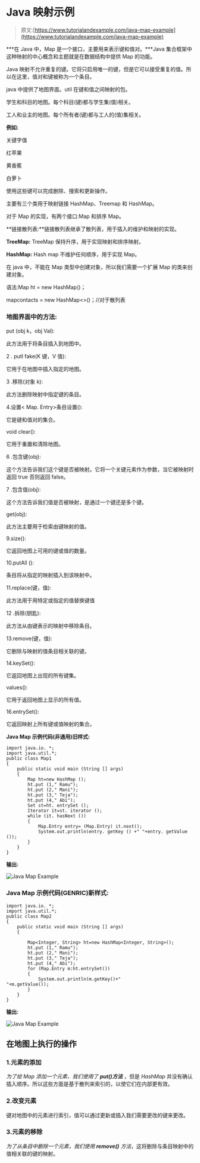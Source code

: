 # Java 映射示例

> 原文:[https://www.tutorialandexample.com/java-map-example](https://www.tutorialandexample.com/java-map-example)

***在 Java 中，Map 是一个接口，主要用来表示键和值对。***Java 集合框架中这种映射的中心概念和主题就是在数据结构中提供 Map 的功能。

Java 映射不允许重复的键。它将只启用唯一的键，但是它可以接受重复的值。所以在这里，值对和键被称为一个条目。

java 中提供了地图界面。util 在键和值之间映射的包。

学生和科目的地图。每个科目(键)都与学生集(值)相关。

工人和业主的地图。每个所有者(键)都与工人的(值)集相关。

**例如:**

关键字值

红苹果

黄香蕉

白萝卜

使用这些键可以完成删除、搜索和更新操作。

主要有三个类用于映射链接 HashMap、Treemap 和 HashMap。

对于 Map 的实现，有两个接口:Map 和排序 Map。

**链接散列表:**链接散列表继承了散列表，用于插入的维护和映射的实现。

**TreeMap:** TreeMap 保持升序，用于实现映射和排序映射。

**HashMap:** Hash map 不维护任何顺序，用于实现 Map。

在 java 中，不能在 Map 类型中创建对象，所以我们需要一个扩展 Map 的类来创建对象。

语法:Map ht = new HashMap()；

map<key value="">contacts = new HashMap<>()；//对于散列表</key>

### 地图界面中的方法:

put (obj k，obj Val):

此方法用于将条目插入到地图中。

2 . putl fake(K 键，V 值):

它用于在地图中插入指定的地图。

3 .移除(对象 k):

此方法删除映射中指定键的条目。

4.设置< Map. Entry<key value="">>条目设置():</key>

它是键和值对的集合。

void clear():

它用于重置和清除地图。

6 .包含键(obj):

这个方法告诉我们这个键是否被映射。它将一个关键元素作为参数，当它被映射时返回 true 否则返回 false。

7 .包含值(obj):

这个方法告诉我们值是否被映射，是通过一个键还是多个键。

get(obj):

此方法主要用于检索由键映射的值。

9.size():

它返回地图上可用的键或值的数量。

10.putAll ():

条目将从指定的映射插入到该映射中。

11.replace(键，值):

此方法用于用特定或指定的值替换键值

12 .拆除(钥匙):

此方法从由键表示的映射中移除条目。

13.remove(键，值):

它删除与映射的值条目相关联的键。

14.keySet():

它返回地图上出现的所有键集。

values():

它用于返回地图上显示的所有值。

16.entrySet():

它返回映射上所有键或值映射的集合。

**Java Map 示例代码(非通用)旧样式:**

```
import java.io. *;
import java.util.*;
public class Map1
{
	public static void main (String [] args)
	{
		Map ht=new HashMap ();
		ht.put (1," Ramu");
		ht.put (2," Mani");
		ht.put (3," Teja");
		ht.put (4," Abi");
		Set st=ht. entrySet ();
		Iterator it=st. iterator ();
		while (it. hasNext ())
		{
			Map.Entry entry= (Map.Entry) it.next();
			System.out.println(entry. getKey () +" "+entry. getValue ());	
		}
	}
} 
```

**输出:**

![Java Map Example](../Images/7e026f305e9738deb20a47e7f7550ceb.png)  

### Java Map 示例代码(GENRIC)新样式:

```
import java.io. *;
import java.util.*;
public class Map2
{
	public static void main (String [] args)
	{

		Map<Integer, String> ht=new HashMap<Integer, String>();  
		ht.put (1," Ramu");
		ht.put (2," Mani");
		ht.put (3," Teja");
		ht.put (4," Abi");
		for (Map.Entry m:ht.entrySet())
		{
			System.out.println(m.getKey()+" 									"+m.getValue());
		}
	}
}
```

**输出:**

![Java Map Example](../Images/aa304fd80abc1f6b9679e213214b10ad.png)  

## 在地图上执行的操作

### 1.元素的添加

*为了给 Map 添加一个元素，我们使用了 **put()方法*** ，但是 *HashMap* 并没有确认插入顺序。所以这些方面是基于散列来索引的，以使它们在内部更有效。

### 2.改变元素

键对地图中的元素进行索引，值可以通过更新或插入我们需要更改的键来更改。

### 3.元素的移除

*为了从条目中删除一个元素，我们使用 **remove()** 方法*，这将删除与条目映射中的值相关联的键的映射。